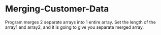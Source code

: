 # Merging-Customer-Data
Program merges 2 separate arrays into 1 entire array.
Set the length of the array1 and array2, and it is going to give you separate merged array.
